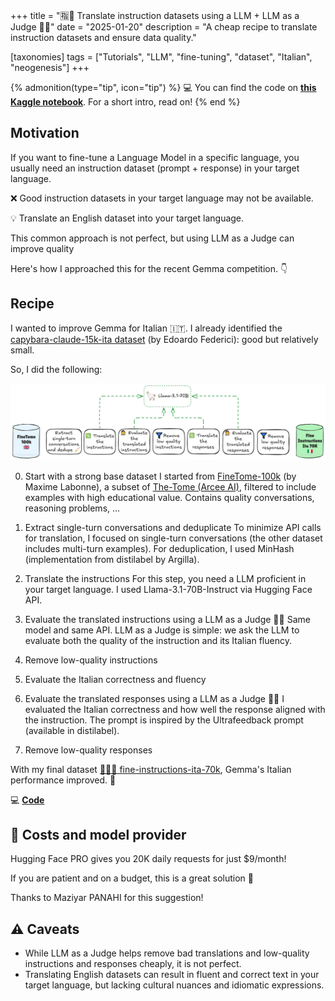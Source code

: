 +++
title = "🈯🦙 Translate instruction datasets using a LLM + LLM as a Judge 🧑‍⚖️"
date = "2025-01-20"
description = "A cheap recipe to translate instruction datasets and ensure data quality."

[taxonomies]
tags = ["Tutorials", "LLM", "fine-tuning", "dataset", "Italian", "neogenesis"]
+++

{% admonition(type="tip", icon="tip") %}
💻 You can find the code on **[this Kaggle notebook](https://www.kaggle.com/code/anakin87/post-training-gemma-for-italian-and-beyond)**.
For a short intro, read on!
{% end %}

<!-- toc -->

## Motivation

If you want to fine-tune a Language Model in a specific language, you usually need an instruction dataset (prompt + response) in your target language.

❌ Good instruction datasets in your target language may not be available.

💡 Translate an English dataset into your target language.

This common approach is not perfect, but using LLM as a Judge can improve quality

Here's how I approached this for the recent Gemma competition. 👇

## Recipe

I wanted to improve Gemma for Italian 🇮🇹.
I already identified the [capybara-claude-15k-ita dataset](https://huggingface.co/datasets/efederici/capybara-claude-15k-ita) (by Edoardo Federici): good but relatively small.

So, I did the following:

![Recipe](https://raw.githubusercontent.com/anakin87/gemma-neogenesis/refs/heads/main/images/llm_aided_translation_diagram.png)

0. Start with a strong base dataset
I started from [FineTome-100k](https://huggingface.co/datasets/mlabonne/FineTome-100k) (by Maxime Labonne), a subset of [The-Tome (Arcee AI)](https://huggingface.co/datasets/arcee-ai/The-Tome), filtered to include examples with high educational value. Contains quality conversations, reasoning problems, ...

1. Extract single-turn conversations and deduplicate
To minimize API calls for translation, I focused on single-turn conversations (the other dataset includes multi-turn examples).
For deduplication, I used MinHash (implementation from distilabel by Argilla).

2. Translate the instructions
For this step, you need a LLM proficient in your target language.
I used Llama-3.1-70B-Instruct via Hugging Face API.

3. Evaluate the translated instructions using a LLM as a Judge 🧑‍⚖️
Same model and same API.
LLM as a Judge is simple: we ask the LLM to evaluate both the quality of the instruction and its Italian fluency.

4. Remove low-quality instructions

5. Evaluate the Italian correctness and fluency

6. Evaluate the translated responses using a LLM as a Judge 🧑‍⚖️
I evaluated the Italian correctness and how well the response aligned with the instruction.
The prompt is inspired by the Ultrafeedback prompt (available in distilabel).

7. Remove low-quality responses

With my final dataset [🍷🇮🇹 fine-instructions-ita-70k](https://huggingface.co/datasets/anakin87/fine-instructions-ita-70k), Gemma's Italian performance improved. 🥳

💻 [**Code**](https://www.kaggle.com/code/anakin87/post-training-gemma-for-italian-and-beyond)


## 🤏 Costs and model provider
Hugging Face PRO gives you 20K daily requests for just $9/month!

If you are patient and on a budget, this is a great solution 🤩

Thanks to Maziyar PANAHI for this suggestion!


## ⚠️ Caveats
- While LLM as a Judge helps remove bad translations and low-quality instructions and responses cheaply, it is not perfect. 
- Translating English datasets can result in fluent and correct text in your target language, but lacking cultural nuances and idiomatic expressions.





